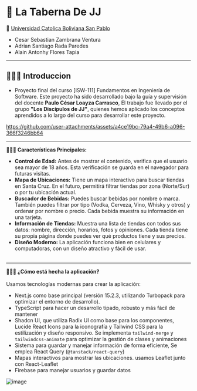 # 🍺 **La Taberna De JJ**
🏫 [Universidad Catolica Boliviana San Pablo](https://scz.ucb.edu.bo/)
- Cesar Sebastian Zambrana Ventura
- Adrian Santiago Rada Paredes
- Alain Antonhy Flores Tapia

---

## 👨🏻‍🏫 Introduccion
- Proyecto final del curso [ISW-111] Fundamentos en Ingeniería de Software. Este proyecto ha sido desarrollado bajo la guía y supervisión del docente **Paulo César Loayza Carrasco**, El trabajo fue llevado por el grupo **"Los Discípulos de JJ"**, quienes hemos aplicado los conceptos aprendidos a lo largo del curso para desarrollar este proyecto.
  
https://github.com/user-attachments/assets/a4ce19bc-79a4-49b6-a096-366f3246bb64

---
**🧑🏻‍💻 Características Principales:**

- **Control de Edad:** Antes de mostrar el contenido, verifica que el usuario sea mayor de 18 años. Esta verificación se guarda en el navegador para futuras visitas.
- **Mapa de Ubicaciones:** Tiene un mapa interactivo para buscar tiendas en Santa Cruz. En el futuro, permitirá filtrar tiendas por zona (Norte/Sur) o por tu ubicación actual.
- **Buscador de Bebidas:** Puedes buscar bebidas por nombre o marca. También puedes filtrar por tipo (Vodka, Cerveza, Vino, Whisky y otros) y ordenar por nombre o precio. Cada bebida muestra su información en una tarjeta.
- **Información de Tiendas:** Muestra una lista de tiendas con todos sus datos: nombre, dirección, horarios, fotos y opiniones. Cada tienda tiene su propia página donde puedes ver qué productos tiene y sus precios.
- **Diseño Moderno:** La aplicación funciona bien en celulares y computadoras, con un diseño atractivo y fácil de usar.
<br><br>
---
**👨🏻‍🔧 ¿Cómo está hecha la aplicación?**
<br><br>
Usamos tecnologías modernas para crear la aplicación:

- Next.js como base principal (versión 15.2.3, utilizando Turbopack para optimizar el entorno de desarrollo).
- TypeScript para hacer un desarrollo tipado, robusto y más fácil de mantener
- Shadcn UI, que utiliza Radix UI como base para los componentes, Lucide React Icons para la iconografía y Tailwind CSS para la estilización y diseño responsivo. Se implementa `tailwind-merge` y `tailwindcss-animate` para optimizar la gestión de clases y animaciones
- Sistema para guardar y manejar información de forma eficiente, Se emplea React Query (`@tanstack/react-query`)
- Mapas interactivos para mostrar las ubicaciones. usamos Leaflet junto con React-Leaflet
- Firebase para manejar usuarios y guardar datos
  
![image](https://github.com/user-attachments/assets/6a710274-2734-4f31-ab43-d9246ea196ec)

<br><br>
